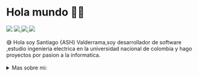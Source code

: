 # Hola mundo 👋😉
<img src="https://i.imgur.com/4DTLG5s.png" />
<a href="https://www.linkedin.com/in/santiago-valderrama-monroy-39a98422a/">
<img src="https://img.shields.io/badge/LinkedIn-0077B5?style=for-the-badge&logo=linkedin&logoColor=white" />
</a>
<a href="https://discordapp.com/channels/@me/962551652009787422/">
<img src="https://img.shields.io/badge/Discord-5865F2?style=for-the-badge&logo=discord&logoColor=white" />
</a>
<a href="mailto:savalderrama@unal.edu.co">
<img src="https://img.shields.io/badge/Gmail-D14836?style=for-the-badge&logo=gmail&logoColor=white" />
</a>
<br>
<br>
😅 Hola soy Santiago {ASH} Valderrama,soy desarrollador de software ,estudio ingenieria electrica en la universidad nacional de colombia y hago proyectos por pasion a la informatica.
<br>
<br>
<details>
  <summary>Mas sobre mi: </summary>
  
  ## Indice
  1. Mis proyectos
     * <a href="https://linktr.ee/colombianvr">Colombian Virtual Reality</a>: Servidor de GTA:SA y fundacion social.
     * <a href="https://github.com/ASHVALDE/FireBank">FireBank</a>: Servidor de analisis de transacciones bancarias y uno de los mejores proyectos para la Hackaton Ignite de prometeo, la api mas importante para openbanking de latinoamerica https://prometeoapi.com.
     * <a href="https://youtu.be/s9fQbUwiynE">XUA</a> : Aplicativo de android para encontrar la mejor ruta de bicicleta usando algoritmos de pathfinding.
     * TRPS : Alternativa ecologica a los tragamonedas para incentivar a los niños a reciclar.
     * Hermes : Exploit de whatsapp ilimitado para navegar por internet sin usar datos.
     * Landmark Face Detector ( Proximamente )
     
</details>


